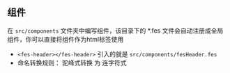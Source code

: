 ## 组件
在 `src/components` 文件夹中编写组件，该目录下的 *.fes 文件会自动注册成全局组件，你可以直接将组件作为html标签使用
* `<fes-header></fes-header>` 引入的就是 `src/components/fesHeader.fes` 
* 命名转换规则： 驼峰式转换 为 连字符式
